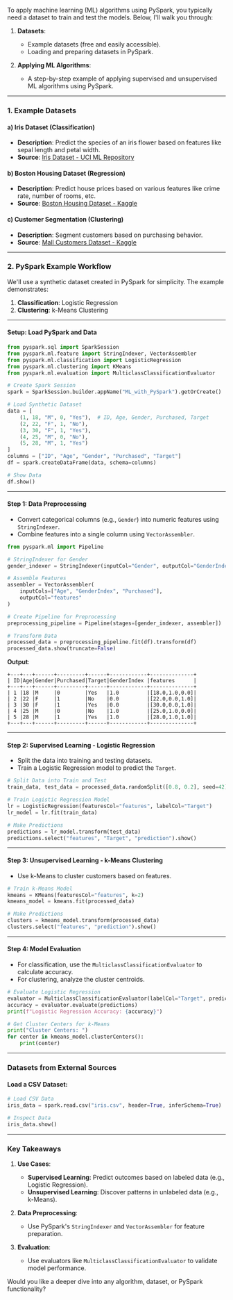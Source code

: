 To apply machine learning (ML) algorithms using PySpark, you typically need a dataset to train and test the models. Below, I'll walk you through:

1. **Datasets**:
   - Example datasets (free and easily accessible).
   - Loading and preparing datasets in PySpark.

2. **Applying ML Algorithms**:
   - A step-by-step example of applying supervised and unsupervised ML algorithms using PySpark.

---

### **1. Example Datasets**

#### a) **Iris Dataset** (Classification)
- **Description**: Predict the species of an iris flower based on features like sepal length and petal width.
- **Source**: [Iris Dataset - UCI ML Repository](https://archive.ics.uci.edu/ml/datasets/iris)

#### b) **Boston Housing Dataset** (Regression)
- **Description**: Predict house prices based on various features like crime rate, number of rooms, etc.
- **Source**: [Boston Housing Dataset - Kaggle](https://www.kaggle.com/c/boston-housing)

#### c) **Customer Segmentation** (Clustering)
- **Description**: Segment customers based on purchasing behavior.
- **Source**: [Mall Customers Dataset - Kaggle](https://www.kaggle.com/vjchoudhary7/customer-segmentation-tutorial-in-python)

---

### **2. PySpark Example Workflow**

We'll use a synthetic dataset created in PySpark for simplicity. The example demonstrates:

1. **Classification**: Logistic Regression
2. **Clustering**: k-Means Clustering

---

#### **Setup: Load PySpark and Data**

```python
from pyspark.sql import SparkSession
from pyspark.ml.feature import StringIndexer, VectorAssembler
from pyspark.ml.classification import LogisticRegression
from pyspark.ml.clustering import KMeans
from pyspark.ml.evaluation import MulticlassClassificationEvaluator

# Create Spark Session
spark = SparkSession.builder.appName("ML_with_PySpark").getOrCreate()

# Load Synthetic Dataset
data = [
    (1, 18, "M", 0, "Yes"),  # ID, Age, Gender, Purchased, Target
    (2, 22, "F", 1, "No"),
    (3, 30, "F", 1, "Yes"),
    (4, 25, "M", 0, "No"),
    (5, 28, "M", 1, "Yes")
]
columns = ["ID", "Age", "Gender", "Purchased", "Target"]
df = spark.createDataFrame(data, schema=columns)

# Show Data
df.show()
```

---

#### **Step 1: Data Preprocessing**

- Convert categorical columns (e.g., `Gender`) into numeric features using `StringIndexer`.
- Combine features into a single column using `VectorAssembler`.

```python
from pyspark.ml import Pipeline

# StringIndexer for Gender
gender_indexer = StringIndexer(inputCol="Gender", outputCol="GenderIndex")

# Assemble Features
assembler = VectorAssembler(
    inputCols=["Age", "GenderIndex", "Purchased"],
    outputCol="features"
)

# Create Pipeline for Preprocessing
preprocessing_pipeline = Pipeline(stages=[gender_indexer, assembler])

# Transform Data
processed_data = preprocessing_pipeline.fit(df).transform(df)
processed_data.show(truncate=False)
```

**Output**:
```
+---+---+------+---------+------+------------+--------------+
| ID|Age|Gender|Purchased|Target|GenderIndex |features      |
+---+---+------+---------+------+------------+--------------+
| 1 |18 |M     |0        |Yes   |1.0         |[18.0,1.0,0.0]|
| 2 |22 |F     |1        |No    |0.0         |[22.0,0.0,1.0]|
| 3 |30 |F     |1        |Yes   |0.0         |[30.0,0.0,1.0]|
| 4 |25 |M     |0        |No    |1.0         |[25.0,1.0,0.0]|
| 5 |28 |M     |1        |Yes   |1.0         |[28.0,1.0,1.0]|
+---+---+------+---------+------+------------+--------------+
```

---

#### **Step 2: Supervised Learning - Logistic Regression**

- Split the data into training and testing datasets.
- Train a Logistic Regression model to predict the `Target`.

```python
# Split Data into Train and Test
train_data, test_data = processed_data.randomSplit([0.8, 0.2], seed=42)

# Train Logistic Regression Model
lr = LogisticRegression(featuresCol="features", labelCol="Target")
lr_model = lr.fit(train_data)

# Make Predictions
predictions = lr_model.transform(test_data)
predictions.select("features", "Target", "prediction").show()
```

---

#### **Step 3: Unsupervised Learning - k-Means Clustering**

- Use k-Means to cluster customers based on features.

```python
# Train k-Means Model
kmeans = KMeans(featuresCol="features", k=2)
kmeans_model = kmeans.fit(processed_data)

# Make Predictions
clusters = kmeans_model.transform(processed_data)
clusters.select("features", "prediction").show()
```

---

#### **Step 4: Model Evaluation**

- For classification, use the `MulticlassClassificationEvaluator` to calculate accuracy.
- For clustering, analyze the cluster centroids.

```python
# Evaluate Logistic Regression
evaluator = MulticlassClassificationEvaluator(labelCol="Target", predictionCol="prediction", metricName="accuracy")
accuracy = evaluator.evaluate(predictions)
print(f"Logistic Regression Accuracy: {accuracy}")

# Get Cluster Centers for k-Means
print("Cluster Centers: ")
for center in kmeans_model.clusterCenters():
    print(center)
```

---

### **Datasets from External Sources**

#### Load a CSV Dataset:
```python
# Load CSV Data
iris_data = spark.read.csv("iris.csv", header=True, inferSchema=True)

# Inspect Data
iris_data.show()
```

---

### **Key Takeaways**

1. **Use Cases**:
   - **Supervised Learning**: Predict outcomes based on labeled data (e.g., Logistic Regression).
   - **Unsupervised Learning**: Discover patterns in unlabeled data (e.g., k-Means).

2. **Data Preprocessing**:
   - Use PySpark's `StringIndexer` and `VectorAssembler` for feature preparation.

3. **Evaluation**:
   - Use evaluators like `MulticlassClassificationEvaluator` to validate model performance.

Would you like a deeper dive into any algorithm, dataset, or PySpark functionality?